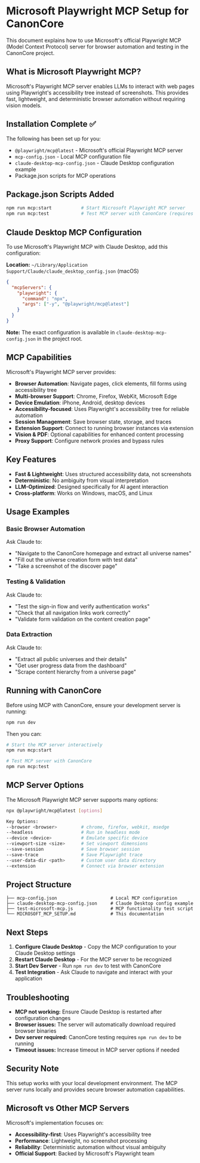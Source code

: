 # Microsoft Playwright MCP Setup for CanonCore

This document explains how to use Microsoft's official Playwright MCP (Model Context Protocol) server for browser automation and testing in the CanonCore project.

## What is Microsoft Playwright MCP?

Microsoft's Playwright MCP server enables LLMs to interact with web pages using Playwright's accessibility tree instead of screenshots. This provides fast, lightweight, and deterministic browser automation without requiring vision models.

## Installation Complete ✅

The following has been set up for you:

- `@playwright/mcp@latest` - Microsoft's official Playwright MCP server
- `mcp-config.json` - Local MCP configuration file
- `claude-desktop-mcp-config.json` - Claude Desktop configuration example
- Package.json scripts for MCP operations

## Package.json Scripts Added

```bash
npm run mcp:start           # Start Microsoft Playwright MCP server
npm run mcp:test            # Test MCP server with CanonCore (requires dev server)
```

## Claude Desktop MCP Configuration

To use Microsoft's Playwright MCP with Claude Desktop, add this configuration:

**Location:** `~/Library/Application Support/Claude/claude_desktop_config.json` (macOS)

```json
{
  "mcpServers": {
    "playwright": {
      "command": "npx",
      "args": ["-y", "@playwright/mcp@latest"]
    }
  }
}
```

**Note:** The exact configuration is available in `claude-desktop-mcp-config.json` in the project root.

## MCP Capabilities

Microsoft's Playwright MCP server provides:

- **Browser Automation**: Navigate pages, click elements, fill forms using accessibility tree
- **Multi-browser Support**: Chrome, Firefox, WebKit, Microsoft Edge
- **Device Emulation**: iPhone, Android, desktop devices
- **Accessibility-focused**: Uses Playwright's accessibility tree for reliable automation
- **Session Management**: Save browser state, storage, and traces
- **Extension Support**: Connect to running browser instances via extension
- **Vision & PDF**: Optional capabilities for enhanced content processing
- **Proxy Support**: Configure network proxies and bypass rules

## Key Features

- **Fast & Lightweight**: Uses structured accessibility data, not screenshots
- **Deterministic**: No ambiguity from visual interpretation
- **LLM-Optimized**: Designed specifically for AI agent interaction
- **Cross-platform**: Works on Windows, macOS, and Linux

## Usage Examples

### Basic Browser Automation
Ask Claude to:
- "Navigate to the CanonCore homepage and extract all universe names"
- "Fill out the universe creation form with test data"
- "Take a screenshot of the discover page"

### Testing & Validation
Ask Claude to:
- "Test the sign-in flow and verify authentication works"
- "Check that all navigation links work correctly"
- "Validate form validation on the content creation page"

### Data Extraction
Ask Claude to:
- "Extract all public universes and their details"
- "Get user progress data from the dashboard"
- "Scrape content hierarchy from a universe page"

## Running with CanonCore

Before using MCP with CanonCore, ensure your development server is running:

```bash
npm run dev
```

Then you can:

```bash
# Start the MCP server interactively
npm run mcp:start

# Test MCP server with CanonCore
npm run mcp:test
```

## MCP Server Options

The Microsoft Playwright MCP server supports many options:

```bash
npx @playwright/mcp@latest [options]

Key Options:
--browser <browser>         # chrome, firefox, webkit, msedge
--headless                  # Run in headless mode
--device <device>           # Emulate specific device
--viewport-size <size>      # Set viewport dimensions
--save-session              # Save browser session
--save-trace                # Save Playwright trace
--user-data-dir <path>      # Custom user data directory
--extension                 # Connect via browser extension
```

## Project Structure

```
├── mcp-config.json                    # Local MCP configuration
├── claude-desktop-mcp-config.json     # Claude Desktop config example
├── test-microsoft-mcp.js              # MCP functionality test script
└── MICROSOFT_MCP_SETUP.md             # This documentation
```

## Next Steps

1. **Configure Claude Desktop** - Copy the MCP configuration to your Claude Desktop settings
2. **Restart Claude Desktop** - For the MCP server to be recognized
3. **Start Dev Server** - Run `npm run dev` to test with CanonCore
4. **Test Integration** - Ask Claude to navigate and interact with your application

## Troubleshooting

- **MCP not working:** Ensure Claude Desktop is restarted after configuration changes
- **Browser issues:** The server will automatically download required browser binaries
- **Dev server required:** CanonCore testing requires `npm run dev` to be running
- **Timeout issues:** Increase timeout in MCP server options if needed

## Security Note

This setup works with your local development environment. The MCP server runs locally and provides secure browser automation capabilities.

## Microsoft vs Other MCP Servers

Microsoft's implementation focuses on:
- **Accessibility-first**: Uses Playwright's accessibility tree
- **Performance**: Lightweight, no screenshot processing
- **Reliability**: Deterministic automation without visual ambiguity
- **Official Support**: Backed by Microsoft's Playwright team